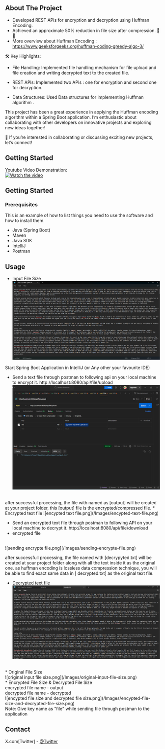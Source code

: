 <!-- ABOUT THE PROJECT -->
## About The Project

* Developed REST APIs for encryption and decryption using Huffman Encoding.
* Achieved an approximate 50% reduction in file size after compression. 💾✨
* More overview about Huffman Encoding : https://www.geeksforgeeks.org/huffman-coding-greedy-algo-3/ 


🛠️ Key Highlights:
* File Handling: Implemented file handling mechanism for file upload and file creation and writing decrypted text to the created file.

* REST APIs: Implemented two APIs : one for encryption and second one for decryption. 

* Data Structures: Used Data structures for implementing Huffman algorithm .

This project has been a great experience in applying the Huffman encoding algorithm within a Spring Boot application.
I’m enthusiastic about collaborating with other developers on innovative projects and exploring new ideas together!

🔗 If you’re interested in collaborating or discussing exciting new projects, let’s connect!

<!-- GETTING STARTED -->
## Getting Started


<!-- Video Demostration -->
Youtube Video  Demonstration:
<br>
[![Watch the video](https://img.youtube.com/vi/canBUAtUq8Q/0.jpg)](https://www.youtube.com/watch?v=canBUAtUq8Q&t=1s)


<!-- GETTING STARTED -->
## Getting Started


### Prerequisites

This is an example of how to list things you need to use the software and how to install them.
* Java (Spring Boot)
* Maven 
* Java SDK
* IntelliJ
* Postman


<!-- USAGE EXAMPLES -->
## Usage
* Input File Size
  ![input file image](/Images/input-File.png)

Start Spring Boot Application in IntelliJ (or Any other your favourite IDE)

* Send a text file through postman to following api on your local machine to encrypt it.
http://localhost:8080/api/file/upload
  ![sending input file through postman.png](/Images/sending-input-file-through-postman.png)
<br>
after successful processing, the file with named as [output] will be created at your project folder, this [output] file is the encrypted/compressed file.
* Encrypted text file
  ![encypted text file.png](/Images/encypted-text-file.png)

* Send an encrypted text file through postman to following API on your local machine to decrypt it.
http://localhost:8080/api/file/download
* encrypted file
<br>
  ![sending encrypte file.png](/Images/sending-encrypte-file.png)
<br>

after successfull processing, the file named with [decrypyted.txt] will be created at your project folder along with all the  text inside it as the original one.
as huffman encoding is lossless data compression technique, you will be able to find exact same data in [ decrypted.txt] as the original text file.
* Decrypted text file
  ![decrypted text file.png](/Images/decrypted-text-file.png)
<br>
* Original File Size
<br>
  ![original input file size.png](/Images/original-input-file-size.png)
<br>
* Encrypted File Size & Decrypted File Size
<br>
encrypted file name - output
<br>
decrypted file name - decrypted
<br>
  ![encypted file size and decrypted file size.png](/Images/encypted-file-size-and-decrypted-file-size.png)
<br>
Note: Give key name as "file" while sending file through postman to the application


<!-- CONTACT -->
## Contact

X.com[Twitter] - [@Twitter](https://twitter.com/prasad_2301) 

<!--Project Link: [https://github.com/your_username/repo_name](https://github.com/your_username/repo_name)-->

